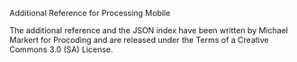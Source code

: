 Additional Reference for Processing Mobile

The additional reference and the JSON index have been written by Michael Markert for Procoding and are released under the Terms of a Creative Commons 3.0 (SA) License.
